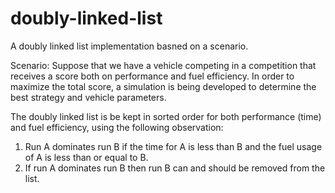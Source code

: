 # doubly-linked-list
A doubly linked list implementation basned on a scenario.

Scenario: 
Suppose that we have a vehicle competing in a competition that receives a score both
on performance and fuel efficiency. In order to maximize the total score, a simulation
is being developed to determine the best strategy and vehicle parameters. 

The doubly linked list is be kept in sorted order for both performance (time) and fuel
efficiency, using the following observation:
  1. Run A dominates run B if the time for A is less than B and the fuel usage of A is less
     than or equal to B. 
  2. If run A dominates run B then run B can and should be removed
     from the list.
